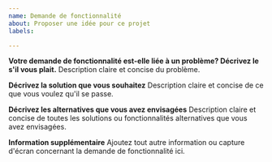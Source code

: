 ```yaml
---
name: Demande de fonctionnalité
about: Proposer une idée pour ce projet
labels: 

---
```


**Votre demande de fonctionnalité est-elle liée à un problème? Décrivez le s'il vous plait.**
Description claire et concise du problème.

**Décrivez la solution que vous souhaitez**
Description claire et concise de ce que vous voulez qu'il se passe.

**Décrivez les alternatives que vous avez envisagées**
Description claire et concise de toutes les solutions ou fonctionnalités alternatives que vous avez envisagées.

**Information supplémentaire**
Ajoutez tout autre information ou capture d'écran concernant la demande de fonctionnalité ici.
